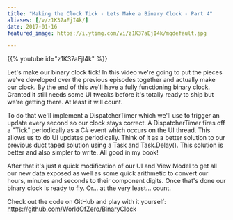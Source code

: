```yaml
---
title: "Making the Clock Tick - Lets Make a Binary Clock - Part 4"
aliases: [/v/z1K37aEjI4k/]
date: 2017-01-16
featured_image: https://i.ytimg.com/vi/z1K37aEjI4k/mqdefault.jpg

---
```


{{% youtube id="z1K37aEjI4k" %}}

Let's make our binary clock tick! In this video we're going to put the pieces we've developed over the previous episodes together and actually make our clock. By the end of this we'll have a fully functioning binary clock. Granted it still needs some UI tweaks before it's totally ready to ship but we're getting there. At least it will count.

To do that we'll implement a DispatcherTimer which we'll use to trigger an update every second so our clock stays correct. A DispatcherTimer fires off a "Tick" periodically as a C# event which occurs on the UI thread. This allows us to do UI updates periodically. Think of it as a better solution to our previous duct taped solution using a Task and Task.Delay(). This solution is better and also simpler to write. All good in my book!

After that it's just a quick modification of our UI and View Model to get all our new data exposed as well as some quick arithmetic to convert our hours, minutes and seconds to their component digits. Once that's done our binary clock is ready to fly. Or... at the very least... count.

Check out the code on GitHub and play with it yourself: https://github.com/WorldOfZero/BinaryClock